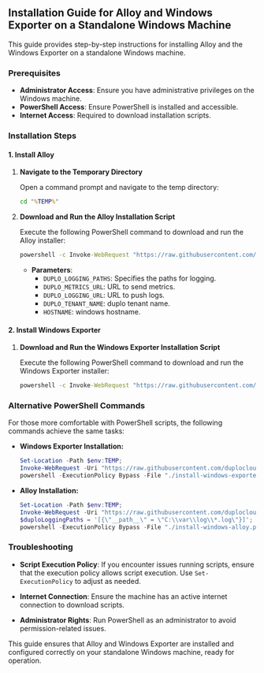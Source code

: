 ## Installation Guide for Alloy and Windows Exporter on a Standalone Windows Machine

This guide provides step-by-step instructions for installing Alloy and the Windows Exporter on a standalone Windows machine.

### Prerequisites

- **Administrator Access**: Ensure you have administrative privileges on the Windows machine.
- **PowerShell Access**: Ensure PowerShell is installed and accessible.
- **Internet Access**: Required to download installation scripts.

### Installation Steps

#### 1. Install Alloy

1. **Navigate to the Temporary Directory**

   Open a command prompt and navigate to the temp directory:

   ```cmd
   cd "%TEMP%"
   ```

2. **Download and Run the Alloy Installation Script**

   Execute the following PowerShell command to download and run the Alloy installer:

   ```cmd
   powershell -c Invoke-WebRequest "https://raw.githubusercontent.com/duplocloud/opentelemetry-release/refs/heads/main/alloy/windows/script/install-windows-alloy.ps1" -OutFile "install-windows-alloy.ps1" && powershell -executionpolicy Bypass -File ".\install-windows-alloy.ps1" -DUPLO_LOGGING_PATHS "[{\"__path__\" = \"C:\\var\\log\\*.log\", \"__address__\" = \"localhost\", \"job\" = \"integrations/iis\" or \"integrations/windows_exporter\", \"site\" = \"<your-site1-name>\"}]" -DUPLO_METRICS_URL "https://<metrics_url>/api/v1/push" -DUPLO_LOGGING_URL "https://<logs_url>/loki/api/v1/push" -DUPLO_TENANT_NAME "tenant name" -HOSTNAME "hostname"
   ```

   - **Parameters**:
     - `DUPLO_LOGGING_PATHS`: Specifies the paths for logging.
     - `DUPLO_METRICS_URL`: URL to send metrics.
     - `DUPLO_LOGGING_URL`: URL to push logs.
     - `DUPLO_TENANT_NAME`: duplo tenant name.
     - `HOSTNAME`: windows hostname.

#### 2. Install Windows Exporter

1. **Download and Run the Windows Exporter Installation Script**

   Execute the following PowerShell command to download and run the Windows Exporter installer:

   ```cmd
   powershell -c Invoke-WebRequest "https://raw.githubusercontent.com/duplocloud/opentelemetry-release/refs/heads/main/alloy/windows/script/install-windows-exporter.ps1" -OutFile "install-windows-exporter.ps1" && powershell -executionpolicy Bypass -File ".\install-windows-exporter.ps1"
   ```

### Alternative PowerShell Commands

For those more comfortable with PowerShell scripts, the following commands achieve the same tasks:

- **Windows Exporter Installation:**

  ```powershell
  Set-Location -Path $env:TEMP;
  Invoke-WebRequest -Uri "https://raw.githubusercontent.com/duplocloud/opentelemetry-release/refs/heads/main/alloy/windows/script/install-windows-exporter.ps1" -OutFile "install-windows-exporter.ps1";
  powershell -ExecutionPolicy Bypass -File "./install-windows-exporter.ps1";
  ```

- **Alloy Installation:**

  ```powershell
  Set-Location -Path $env:TEMP;
  Invoke-WebRequest -Uri "https://raw.githubusercontent.com/duplocloud/opentelemetry-release/refs/heads/main/alloy/windows/script/install-windows-alloy.ps1" -OutFile "install-windows-alloy.ps1";
  $duploLoggingPaths = '[{\"__path__\" = \"C:\\var\\log\\*.log\"}]';
  powershell -ExecutionPolicy Bypass -File "./install-windows-alloy.ps1" -DUPLO_LOGGING_PATHS $duploLoggingPaths -DUPLO_METRICS_URL "https://<metrics_url>/api/v1/push" -DUPLO_LOGGING_URL "https://<logs_url>/loki/api/v1/push" -DUPLO_TENANT_NAME "tenant name" -HOSTNAME "hostname";
  ```

### Troubleshooting

- **Script Execution Policy**: If you encounter issues running scripts, ensure that the execution policy allows script execution. Use `Set-ExecutionPolicy` to adjust as needed.
  
- **Internet Connection**: Ensure the machine has an active internet connection to download scripts.

- **Administrator Rights**: Run PowerShell as an administrator to avoid permission-related issues.

This guide ensures that Alloy and Windows Exporter are installed and configured correctly on your standalone Windows machine, ready for operation.
